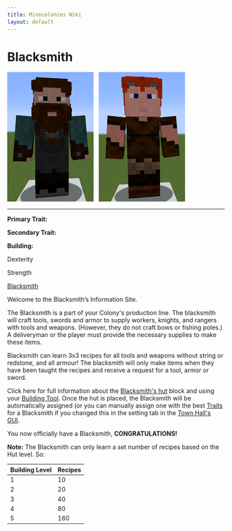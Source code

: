 ```yaml
---
title: Minecolonies Wiki
layout: default
---
```

# Blacksmith

<div class="infobox box text-center">
<img src="../../assets/images/workers/blacksmith_m.png" alt="Blacksmith Male" />&nbsp;&nbsp;&nbsp;<img src="../../assets/images/workers/blacksmith_f.png" alt="Blacksmith Female" />
<hr />
  <div class="row section-text text-left">
    <div class="col">
      <p><strong>Primary Trait:</strong></p>
      <p><strong>Secondary Trait:</strong></p>
      <p><strong>Building:</strong></p>
    </div>
    <div class="col">
      <p class="traitp">Dexterity</p>
      <p class="traits">Strength</p>
      <p><a href="../buildings/blacksmith">Blacksmith</a></p>
    </div>
  </div>
</div>

Welcome to the Blacksmith’s Information Site.

The Blacksmith is a part of your Colony's production line. The blacksmith will craft tools, swords and armor to supply workers, knights, and rangers with tools and weapons. (However, they do not craft bows or fishing poles.) A deliveryman or the player must provide the necessary supplies to make these items.

Blacksmith can learn 3x3 recipes for all tools and weapons without string or redstone, and all armour! The blacksmith will only make items when they have been taught the recipes and receive a request for a tool, armor or sword.

Click here for full information about the [Blacksmith's hut](../buildings/blacksmith) block and using your [Building Tool](../items/buildingtool). Once the hut is placed, the Blacksmith will be automatically assigned (or you can manually assign one with the best [Traits](../systems/workerinfo) for a Blacksmith if you changed this in the setting tab in the [Town Hall's GUI](../../source/buildings/townhall).

You now officially have a Blacksmith, **CONGRATULATIONS!**

**Note:** The Blacksmith can only learn a set number of recipes based on the Hut level. So:


| Building Level | Recipes |
| ----- | ----- |
| 1 | 10  |
| 2 | 20  |
| 3 | 40  |
| 4 | 80  |
| 5 | 160 |

<br>
